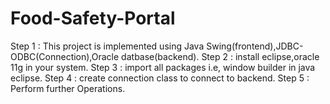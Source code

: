 # Food-Safety-Portal
Step 1 : This project is implemented using Java Swing(frontend),JDBC-ODBC(Connection),Oracle datbase(backend).
Step 2 : install eclipse,oracle 11g in your system.
Step 3 : import all packages i.e, window builder in java eclipse.
Step 4 : create connection class to connect to backend.
Step 5 : Perform further Operations.
